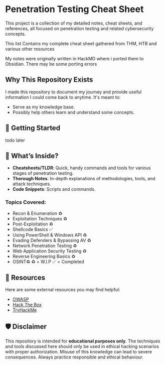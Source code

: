 # Penetration Testing Cheat Sheet
This project is a collection of my detailed notes, cheat sheets, and references, all focused on penetration testing and related cybersecurity concepts.

This list Contains my complete cheat sheet gathered from THM, HTB and various other resources

My notes were originally written in HackMD where i ported them to Obsidian. There may be some porting errors 
## Why This Repository Exists
I made this repository to document my journey and provide useful information I could come back to anytime. It's meant to:
- Serve as my knowledge base.
- Possibly help others learn and understand some concepts.
## 🚀 Getting Started
todo later
## 📖 What’s Inside?

- **Cheatsheets/TLDR**: Quick, handy commands and tools for various stages of penetration testing.
- **Thorough Notes**: In-depth explanations of methodologies, tools, and attack techniques.
- **Code Snippets**: Scripts and commands.
### Topics Covered:
- Recon & Enumeration ♻️
- Exploitation Techniques ♻️
- Post-Exploitation ♻️
- Shellcode Basics ✅
- Using PowerShell & Windows API ♻️
- Evading Defenders & Bypassing AV ♻️
- Network Penetration Testing ♻️
- Web Application Security Testing ♻️
- Reverse Engineering Basics ♻️
- OSINT♻️
♻️ = W.I.P
✅ = Completed
## 🔗 Resources

Here are some external resources you may find helpful:
- [OWASP](https://owasp.org/)
- [Hack The Box](https://www.hackthebox.com/)
- [TryHackMe](https://tryhackme.com/)
## 🛡 Disclaimer

This repository is intended for **educational purposes only**. The techniques and tools discussed here should only be used in ethical hacking scenarios with proper authorization. Misuse of this knowledge can lead to severe consequences. Always practice responsible and ethical behaviour.